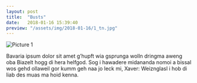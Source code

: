 ```yaml
---
layout: post
title:  "Busts"
date:   2018-01-16 15:39:40
preview: "/assets/img/2018-01-16/1_tn.jpg"
---
```


![Picture 1]("assets/img/2018-01-16/1.jpg")

Bavaria ipsum dolor sit amet g’hupft wia gsprunga wolln dringma aweng oba Biazelt hogg di hera helfgod. Sog i hawadere midananda nomoi a bissal wos gehd ollaweil gor kumm geh naa jo leck mi, Xaver: Weiznglasl i hob di liab des muas ma hoid kenna.

